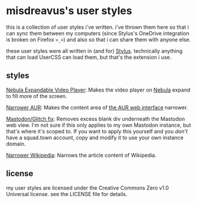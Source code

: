 # misdreavus's user styles

this is a collection of user styles i've written. i've thrown them here so that i can sync them
between my computers (since Stylus's OneDrive integration is broken on Firefox `>_>`) and also so
that i can share them with anyone else.

these user styles were all written in (and for) [Stylus]. technically anything that can load UserCSS
can load them, but that's the extension i use.

[Stylus]: https://add0n.com/stylus.html

## styles

[Nebula Expandable Video Player][nebula-css]: Makes the video player on [Nebula] expand to fill
more of the screen.

[nebula-css]: https://raw.githubusercontent.com/QuietMisdreavus/user-styles/master/nebula.user.css
[Nebula]: https://watchnebula.com

[Narrower AUR][aur-css]: Makes the content area of [the AUR web interface][AUR] narrower.

[aur-css]: https://raw.githubusercontent.com/QuietMisdreavus/user-styles/master/aur.user.css
[AUR]: https://aur.archlinux.org

[Mastodon/Glitch fix][glitch-css]: Removes excess blank div underneath the Mastodon web view. I'm
not sure if this only applies to my own Mastodon instance, but that's where it's scoped to. If you
want to apply this yourself and you *don't* have a squad.town account, copy and modify it to use
your own instance domain.

[glitch-css]: https://raw.githubusercontent.com/QuietMisdreavus/user-styles/master/glitch.user.css

[Narrower Wikipedia][wikipedia-css]: Narrows the article content of Wikipedia.

[wikipedia-css]: https://raw.githubusercontent.com/QuietMisdreavus/user-styles/master/wikipedia.user.css

## license

my user styles are licensed under the Creative Commons Zero v1.0 Universal license. see the LICENSE
file for details.
